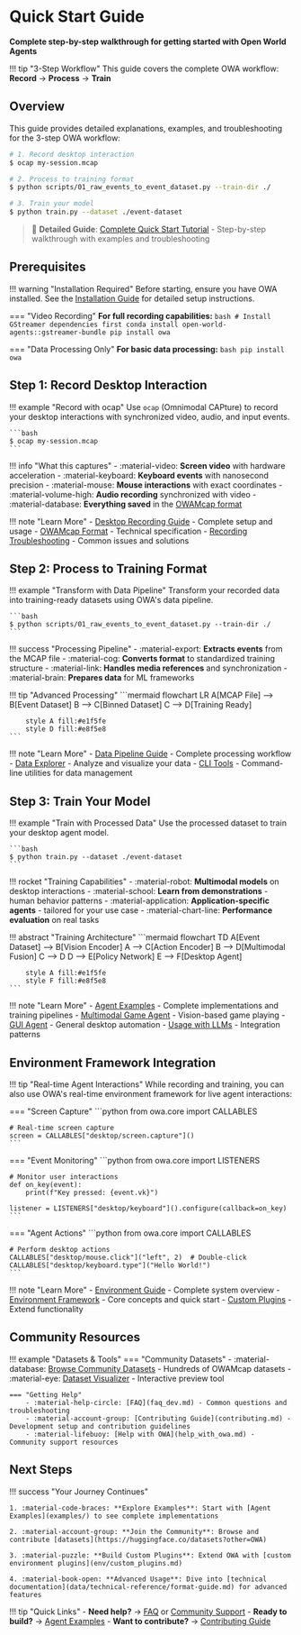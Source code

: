 # Quick Start Guide

**Complete step-by-step walkthrough for getting started with Open World Agents**

!!! tip "3-Step Workflow"
    This guide covers the complete OWA workflow: **Record** → **Process** → **Train**

## Overview

This guide provides detailed explanations, examples, and troubleshooting for the 3-step OWA workflow:

<!-- SYNC-ID: quick-start-3-steps -->
```bash
# 1. Record desktop interaction
$ ocap my-session.mcap

# 2. Process to training format
$ python scripts/01_raw_events_to_event_dataset.py --train-dir ./

# 3. Train your model
$ python train.py --dataset ./event-dataset
```

> 📖 **Detailed Guide**: [Complete Quick Start Tutorial](quick-start.md) - Step-by-step walkthrough with examples and troubleshooting
<!-- END-SYNC: quick-start-3-steps -->

## Prerequisites

!!! warning "Installation Required"
    Before starting, ensure you have OWA installed. See the [Installation Guide](install.md) for detailed setup instructions.

=== "Video Recording"
    **For full recording capabilities:**
    ```bash
    # Install GStreamer dependencies first
    conda install open-world-agents::gstreamer-bundle
    pip install owa
    ```

=== "Data Processing Only"
    **For basic data processing:**
    ```bash
    pip install owa
    ```

## Step 1: Record Desktop Interaction

!!! example "Record with ocap"
    Use `ocap` (Omnimodal CAPture) to record your desktop interactions with synchronized video, audio, and input events.

    ```bash
    $ ocap my-session.mcap
    ```

!!! info "What this captures"
    - :material-video: **Screen video** with hardware acceleration
    - :material-keyboard: **Keyboard events** with nanosecond precision
    - :material-mouse: **Mouse interactions** with exact coordinates
    - :material-volume-high: **Audio recording** synchronized with video
    - :material-database: **Everything saved** in the [OWAMcap format](data/getting-started/why-owamcap.md)

!!! note "Learn More"
    - [Desktop Recording Guide](data/getting-started/recording-data.md) - Complete setup and usage
    - [OWAMcap Format](data/technical-reference/format-guide.md) - Technical specification
    - [Recording Troubleshooting](faq_dev.md) - Common issues and solutions

## Step 2: Process to Training Format

!!! example "Transform with Data Pipeline"
    Transform your recorded data into training-ready datasets using OWA's data pipeline.

    ```bash
    $ python scripts/01_raw_events_to_event_dataset.py --train-dir ./
    ```

!!! success "Processing Pipeline"
    - :material-export: **Extracts events** from the MCAP file
    - :material-cog: **Converts format** to standardized training structure
    - :material-link: **Handles media references** and synchronization
    - :material-brain: **Prepares data** for ML frameworks

!!! tip "Advanced Processing"
    ```mermaid
    flowchart LR
        A[MCAP File] --> B[Event Dataset]
        B --> C[Binned Dataset]
        C --> D[Training Ready]

        style A fill:#e1f5fe
        style D fill:#e8f5e8
    ```

!!! note "Learn More"
    - [Data Pipeline Guide](data/technical-reference/data-pipeline.md) - Complete processing workflow
    - [Data Explorer](data/getting-started/exploring-data.md) - Analyze and visualize your data
    - [CLI Tools](cli/index.md) - Command-line utilities for data management

## Step 3: Train Your Model

!!! example "Train with Processed Data"
    Use the processed dataset to train your desktop agent model.

    ```bash
    $ python train.py --dataset ./event-dataset
    ```

!!! rocket "Training Capabilities"
    - :material-robot: **Multimodal models** on desktop interactions
    - :material-school: **Learn from demonstrations** - human behavior patterns
    - :material-application: **Application-specific agents** - tailored for your use case
    - :material-chart-line: **Performance evaluation** on real tasks

!!! abstract "Training Architecture"
    ```mermaid
    flowchart TD
        A[Event Dataset] --> B[Vision Encoder]
        A --> C[Action Encoder]
        B --> D[Multimodal Fusion]
        C --> D
        D --> E[Policy Network]
        E --> F[Desktop Agent]

        style A fill:#e1f5fe
        style F fill:#e8f5e8
    ```

!!! note "Learn More"
    - [Agent Examples](examples/) - Complete implementations and training pipelines
    - [Multimodal Game Agent](examples/multimodal_game_agent.md) - Vision-based game playing
    - [GUI Agent](examples/gui_agent.md) - General desktop automation
    - [Usage with LLMs](examples/usage_with_llm.md) - Integration patterns

## Environment Framework Integration

!!! tip "Real-time Agent Interactions"
    While recording and training, you can also use OWA's real-time environment framework for live agent interactions:

=== "Screen Capture"
    ```python
    from owa.core import CALLABLES

    # Real-time screen capture
    screen = CALLABLES["desktop/screen.capture"]()
    ```

=== "Event Monitoring"
    ```python
    from owa.core import LISTENERS

    # Monitor user interactions
    def on_key(event):
        print(f"Key pressed: {event.vk}")

    listener = LISTENERS["desktop/keyboard"]().configure(callback=on_key)
    ```

=== "Agent Actions"
    ```python
    from owa.core import CALLABLES

    # Perform desktop actions
    CALLABLES["desktop/mouse.click"]("left", 2)  # Double-click
    CALLABLES["desktop/keyboard.type"]("Hello World!")
    ```

!!! note "Learn More"
    - [Environment Guide](env/guide.md) - Complete system overview
    - [Environment Framework](env/index.md) - Core concepts and quick start
    - [Custom Plugins](env/custom_plugins.md) - Extend functionality

## Community Resources

!!! example "Datasets & Tools"
    === "Community Datasets"
        - :material-database: [Browse Community Datasets](https://huggingface.co/datasets?other=OWA) - Hundreds of OWAMcap datasets
        - :material-eye: [Dataset Visualizer](https://huggingface.co/spaces/open-world-agents/visualize_dataset) - Interactive preview tool

    === "Getting Help"
        - :material-help-circle: [FAQ](faq_dev.md) - Common questions and troubleshooting
        - :material-account-group: [Contributing Guide](contributing.md) - Development setup and contribution guidelines
        - :material-lifebuoy: [Help with OWA](help_with_owa.md) - Community support resources

## Next Steps

!!! success "Your Journey Continues"

    1. :material-code-braces: **Explore Examples**: Start with [Agent Examples](examples/) to see complete implementations

    2. :material-account-group: **Join the Community**: Browse and contribute [datasets](https://huggingface.co/datasets?other=OWA)

    3. :material-puzzle: **Build Custom Plugins**: Extend OWA with [custom environment plugins](env/custom_plugins.md)

    4. :material-book-open: **Advanced Usage**: Dive into [technical documentation](data/technical-reference/format-guide.md) for advanced features

!!! tip "Quick Links"
    - **Need help?** → [FAQ](faq_dev.md) or [Community Support](help_with_owa.md)
    - **Ready to build?** → [Agent Examples](examples/)
    - **Want to contribute?** → [Contributing Guide](contributing.md)
